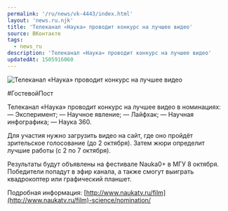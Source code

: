 ```yaml
---
permalink: '/ru/news/vk-4443/index.html'
layout: 'news.ru.njk'
title: 'Телеканал «Наука» проводит конкурс на лучшее видео'
source: ВКонтакте
tags:
  - news_ru
description: 'Телеканал «Наука» проводит конкурс на лучшее видео'
updatedAt: 1505916060
---
```

![Телеканал «Наука» проводит конкурс на лучшее видео](https://sun9-9.userapi.com/impf/c639720/v639720378/49fdb/wcKAdno0v2w.jpg?size=1280x865&quality=96&sign=6ff94d17c26ff2bf7ad17f86f951311d&c_uniq_tag=BtiZjNrnZRPQsqSBDxl6IIjWgP-N4ew12fvVCLvgDCA&type=album)

#ГостевойПост

Телеканал «Наука» проводит конкурс на лучшее видео в номинациях:
— Эксперимент;
— Научное явление;
— Лайфхак;
— Научная инфографика;
— Наука 360.

Для участия нужно загрузить видео на сайт, где оно пройдёт зрительское голосование (до 2 октября). Затем жюри определит лучшие работы (с 2 по 7 октября).

Результаты будут объявлены на фестивале Nauka0+ в МГУ 8 октября. Победители попадут в эфир канала, а также смогут выиграть квадрокоптер или графический планшет.

Подробная информация: [http://www.naukatv.ru/film](http://www.naukatv.ru/film)-science/nomination/
